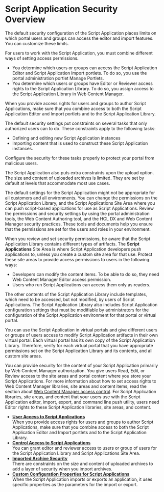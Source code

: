 # Script Application Security Overview

The default security configuration of the Script Application places limits on which portal users and groups can access the editor and import features. You can customize these limits.

For users to work with the Script Application, you must combine different ways of setting access permissions.

-   You determine which users or groups can access the Script Application Editor and Script Application Import portlets. To do so, you use the portal administration portlet Manage Portlets.
-   You determine which users or groups have Editor or Reviewer access rights to the Script Application Library. To do so, you assign access to the Script Application Library in Web Content Manager.

When you provide access rights for users and groups to author Script Applications, make sure that you combine access to both the Script Application Editor and Import portlets and to the Script Application Library.

The default security settings put constraints on several tasks that only authorized users can to do. These constraints apply to the following tasks:

-   Defining and editing new Script Application instances
-   Importing content that is used to construct these Script Application instances.

Configure the security for these tasks properly to protect your portal from malicious users.

The Script Application also puts extra constraints upon the upload option. The size and content of uploaded archives is limited. They are set by default at levels that accommodate most use cases.

The default settings for the Script Application might not be appropriate for all customers and all environments. You can change the permissions on the Script Application Library, and the Script Applications Site Area where you can push script-based applications for use as Script Applications. Review the permissions and security settings by using the portal administration tools, the Web Content Authoring tool, and the HCL DX and Web Content Manager security practices. These tools and documents help you ensure that the permissions are set for the users and roles in your environment.

When you review and set security permissions, be aware that the Script Application Library contains different types of artifacts. The **Script Applications** Site Area is where Script Application developers push applications to, unless you create a custom site area for that use. Protect these site areas to provide access permissions to users in the following ways:

-   Developers can modify the content items. To be able to do so, they need Web Content Manager Editor access permission.
-   Users who run Script Applications can access them only as readers.

The other contents of the Script Application Library include templates, which need to be accessed, but not modified, by users of Script Applications. The Script Application Library also includes Script Application configuration settings that must be modifiable by administrators for the configuration of the Script Application environment for that portal or virtual portal.

You can use the Script Application in virtual portals and give different users or groups of users access to modify Script Application artifacts in their own virtual portal. Each virtual portal has its own copy of the Script Application Library. Therefore, verify for each virtual portal that you have appropriate permissions set on the Script Application Library and its contents, and all custom site areas.

You can provide security for the content of your Script Application primarily by Web Content Manager authorization. You give users Read, Edit, or Review access to the site areas and portal content where you store your Script Applications. For more information about how to set access rights to Web Content Manager libraries, site areas and content items, read the section about [Web Content Manager access control](../../../deployment/manage/security/people/authorization/controlling_access/wcm_security/index.md). For Script Application libraries, site areas, and content that your users use with the Script Application editor, import, export, and command line push utility, users need Editor rights to these Script Application libraries, site areas, and content.

-   **[User Access to Script Applications](sp_security_upgrade.md)**  
When you provide access rights for users and groups to author Script Applications, make sure that you combine access to both the Script Application Editor and Import portlets and to the Script Application Library.
-   **[Control Access to Script Applications](access_to_script_app_lib_sitearea/index.md)**  
You can grant editor and reviewer access to users or group of users for the Script Application Library and Script Applications Site Area. 
-   **[Imported Archive Security](import_security.md)**  
There are constraints on the size and content of uploaded archives to add a layer of security when you import archives.
-   **[Custom Configuration Properties for Script Applications](import_export_config.md)**  
When the Script Application imports or exports an application, it uses specific properties as the parameters for the import or export.